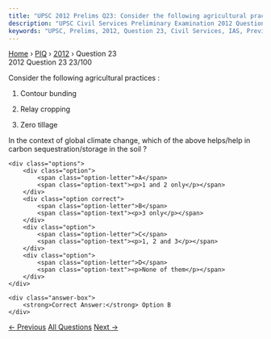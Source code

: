 ```yaml
---
title: "UPSC 2012 Prelims Q23: Consider the following agricultural practices : 1. Contour b..."
description: "UPSC Civil Services Preliminary Examination 2012 Question 23 with options and answer"
keywords: "UPSC, Prelims, 2012, Question 23, Civil Services, IAS, Previous Year Questions"
---
```


<nav class="breadcrumb">
    <a href="../../">Home</a>
    <span>›</span>
    <a href="../">PIQ</a>
    <span>›</span>
    <a href="./">2012</a>
    <span>›</span>
    <span>Question 23</span>
</nav>

<div class="question-header">
    <div class="question-meta">
        <span class="year-badge">2012</span>
        <span class="question-number">Question 23</span>
        <span class="progress">23/100</span>
    </div>
    <div class="progress-bar">
        <div class="progress-fill" style="width: 23.0%"></div>
    </div>
</div>

<div class="question-content">
    <div class="question-text">
        <p>Consider the following agricultural practices :</p>
<ol>
<li>
<p>Contour bunding</p>
</li>
<li>
<p>Relay cropping</p>
</li>
<li>
<p>Zero tillage </p>
</li>
</ol>
<p>In the context of global climate change, which of the above helps/help in carbon sequestration/storage in the soil ?</p>
    </div>
    
    <div class="options">
        <div class="option">
            <span class="option-letter">A</span>
            <span class="option-text"><p>1 and 2 only</p></span>
        </div>
        <div class="option correct">
            <span class="option-letter">B</span>
            <span class="option-text"><p>3 only</p></span>
        </div>
        <div class="option">
            <span class="option-letter">C</span>
            <span class="option-text"><p>1, 2 and 3</p></span>
        </div>
        <div class="option">
            <span class="option-letter">D</span>
            <span class="option-text"><p>None of them</p></span>
        </div>
    </div>

    <div class="answer-box">
        <strong>Correct Answer:</strong> Option B
    </div>
</div>

<div class="question-nav">
    <a href="../q022-consider-the-following-1-black-necked-crane-2-chee/" class="nav-btn prev">← Previous</a>
    <a href="../" class="nav-btn center">All Questions</a>
    <a href="../q024-what-would-happen-if-phytoplankton-of-an-ocean-is/" class="nav-btn next">Next →</a>
</div>
